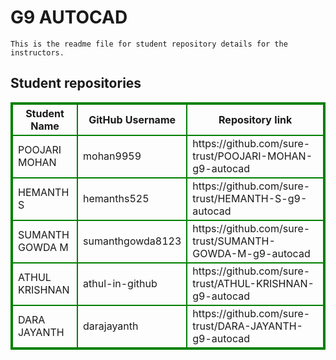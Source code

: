 # G9 AUTOCAD
    This is the readme file for student repository details for the instructors.
## Student repositories 
<table style="border : 2px solid green; width:100%;">
<tr >
<th style="border : 2px solid green;">Student Name</th>
<th style="border : 2px solid green;">GitHub Username</th>
<th style="border : 2px solid green;">Repository link</th>
</tr>
<tr style="border : 2px solid green;">
<td style="border : 2px solid green;">POOJARI MOHAN</td> 

<td style="border : 2px solid green;">mohan9959</td> 

<td style="border : 2px solid green;">https://github.com/sure-trust/POOJARI-MOHAN-g9-autocad</td> 
</tr>

<tr style="border : 2px solid green;">
<td style="border : 2px solid green;">HEMANTH S</td> 

<td style="border : 2px solid green;">hemanths525</td> 

<td style="border : 2px solid green;">https://github.com/sure-trust/HEMANTH-S-g9-autocad</td> 
</tr>

<tr style="border : 2px solid green;">
<td style="border : 2px solid green;">SUMANTH GOWDA M</td> 

<td style="border : 2px solid green;">sumanthgowda8123</td> 

<td style="border : 2px solid green;">https://github.com/sure-trust/SUMANTH-GOWDA-M-g9-autocad</td> 
</tr>

<tr style="border : 2px solid green;">
<td style="border : 2px solid green;">ATHUL KRISHNAN</td> 

<td style="border : 2px solid green;">athul-in-github</td> 

<td style="border : 2px solid green;">https://github.com/sure-trust/ATHUL-KRISHNAN-g9-autocad</td> 
</tr>

<tr style="border : 2px solid green;">
<td style="border : 2px solid green;">DARA JAYANTH</td> 

<td style="border : 2px solid green;">darajayanth</td> 

<td style="border : 2px solid green;">https://github.com/sure-trust/DARA-JAYANTH-g9-autocad</td> 
</tr>
